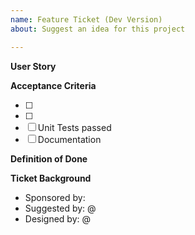 ```yaml
---
name: Feature Ticket (Dev Version)
about: Suggest an idea for this project

---
```


<!--- Provide a general summary of the feature enhancement in the Title above -->

**User Story**
<!--- Describe what a user would want to do in the new feature enhancement -->


**Acceptance Criteria**
-   [ ] <FILL IN>
-   [ ] <FILL IN>
-   [ ] Unit Tests passed
-   [ ] Documentation

**Definition of Done**


**Ticket Background**
*   Sponsored by: <!--- Who is funding this effort? Getty Conservation Institute|Self Funded -->
*   Suggested by: @ <!--- This could be the person who files the Feature Request, but not always. -->
*   Designed by: @ <!--- Who designed this new feature-->
